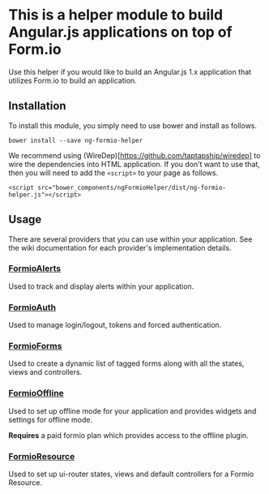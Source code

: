 This is a helper module to build Angular.js applications on top of Form.io
===============
Use this helper if you would like to build an Angular.js 1.x application that utilizes Form.io to build an application.

Installation
---------------
To install this module, you simply need to use bower and install as follows.

```
bower install --save ng-formio-helper
```

We recommend using (WireDep)[https://github.com/taptapship/wiredep] to wire the dependencies into HTML application. If
you don't want to use that, then you will need to add the ```<script>``` to your page as follows.

```
<script src="bower_components/ngFormioHelper/dist/ng-formio-helper.js"></script>
```

Usage
---------------
There are several providers that you can use within your application. See the wiki documentation for each provider's implementation details.

### [FormioAlerts](https://github.com/formio/ngFormioHelper/wiki/FormioAlerts-Provider)

Used to track and display alerts within your application.

### [FormioAuth](https://github.com/formio/ngFormioHelper/wiki/FormioAuth-Provider)

Used to manage login/logout, tokens and forced authentication.

### [FormioForms](https://github.com/formio/ngFormioHelper/wiki/FormioForms-Provider)

Used to create a dynamic list of tagged forms along with all the states, views and controllers.

### [FormioOffline](https://github.com/formio/ngFormioHelper/wiki/FormioOffline-Provider)

Used to set up offline mode for your application and provides widgets and settings for offline mode.

**Requires** a paid formio plan which provides access to the offline plugin.

### [FormioResource](https://github.com/formio/ngFormioHelper/wiki/FormioResource-Provider)

Used to set up ui-router states, views and default controllers for a Formio Resource.
